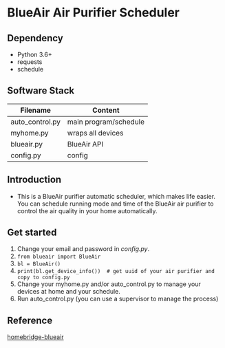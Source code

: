 # __BlueAir Air Purifier Scheduler__


## __Dependency__
* Python 3.6+
* requests
* schedule

## __Software Stack__
|Filename|Content|
|---|---|
|auto_control.py|main program/schedule|  
|myhome.py|wraps all devices|  
|blueair.py|BlueAir API|   
|config.py|config|  

## __Introduction__
* This is a BlueAir purifier automatic scheduler, which makes life easier. You can schedule running mode and time of the BlueAir air purifier to control the air quality in your home automatically.

## __Get started__
1. Change your email and password in _config.py_.
2. `from blueair import BlueAir`
3. `bl = BlueAir()`
4. `print(bl.get_device_info())  # get uuid of your air purifier and copy to config.py`
5. Change your myhome.py and/or auto_control.py to manage your devices at home and your schedule.
6. Run auto_control.py (you can use a supervisor to manage the process)

## __Reference__
[homebridge-blueair](https://github.com/mylesgray/homebridge-blueair)

